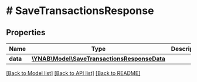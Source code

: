 # # SaveTransactionsResponse

## Properties

Name | Type | Description | Notes
------------ | ------------- | ------------- | -------------
**data** | [**\YNAB\Model\SaveTransactionsResponseData**](SaveTransactionsResponseData.md) |  | 

[[Back to Model list]](../../README.md#documentation-for-models) [[Back to API list]](../../README.md#documentation-for-api-endpoints) [[Back to README]](../../README.md)


